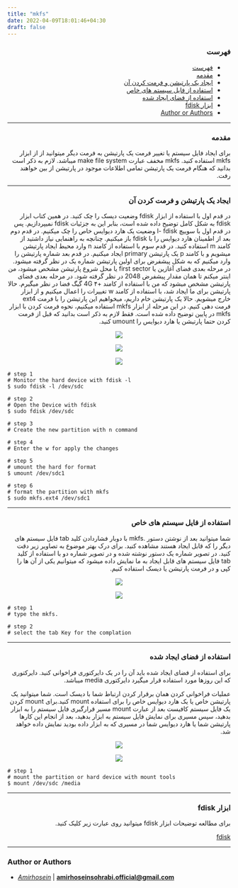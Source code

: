 ```yaml
---
title: "mkfs"
date: 2022-04-09T18:01:46+04:30
draft: false
---
```



<div dir='rtl'>

### فهرست

- [فهرست](#فهرست)
- [مقدمه](#مقدمه)
- [ایجاد یک پارتیشن و فرمت کردن آن](#ایجاد-یک-پارتیشن-و-فرمت-کردن-آن)
- [استفاده از فایل سیستم های خاص](#استفاده-از-فایل-سیستم-های-خاص)
- [استفاده از فضای ایجاد شده](#استفاده-از-فضای-ایجاد-شده)
- [ابزار fdisk](#ابزار-fdisk)
- [Author or Authors](#author-or-authors)
</div>

---
<div dir='rtl'>

### مقدمه
برای ایجاد فایل سیستم یا تغییر فرمت یک پارتیشن به فرمت دیگر میتوانید از از ابزار mkfs استفاده کنید. mkfs مخفف عبارت make file system میباشد. لازم به ذکر است بدانید که هنگام فرمت یک پارتیشن تمامی اطلاعات موجود در پارتیشن از بین خواهند رفت.
</div>

---
<div dir='rtl'>

### ایجاد یک پارتیشن و فرمت کردن آن
در قدم اول با استفاده از ابزار fdisk وضعیت دیسک را چک کنید. در همین کتاب ابزار fdisk به شکل کامل توضیح داده شده است، بنابر این به جزئیات fdisk نمیپردازیم.
پس در قدم اول با سوییچ l- fdisk وضعیت یک هارد دیوایس خاص را چک میکنیم. در قدم دوم بعد از اطمینان هارد دیوایس را با fdisk باز میکنیم. چنانچه به راهنمایی نیاز داشتید از کامند m استفاده کنید. در قدم سوم با استفاده از کامند n وارد محیط ایجاد پارتیشن میشویم و با کامند p یک پارتیشن primary ایجاد میکنیم. در قدم بعد شماره پارتیشن را وارد میکنیم که به شکل پیشفرض برای اولین پارتیشن شماره یک در نظر گرفته میشود. در مرحله بعدی فضای آغازین یا first sector یا محل شروع پارتیشن مشخص میشود، من اینتر میکنم تا همان مقدار پیشفرض 2048 در نظر گرفته شود. در مرحله بعدی فضای پارتیشن مشخص میشود که من با استفاده از کامند +4G ۴ گیگ فضا در نظر میگیرم.
حالا پارتیشن برای ما ایجاد شد، با استفاده از کامند w تغییرات را اعمال میکنیم و از ابزار خارج میشویم. حالا یک پارتیشن خام داریم، میخواهیم این پارتیشن را با فرمت ext4 فرمت دهی کنیم. در این مرحله از ابزار mkfs استفاده میکنیم، نحوه فرمت کردن با ابزار mkfs در پایین توضیح داده شده است.
فقط لازم به ذکر است بدانید که قبل از فرمت کردن حتما پارتیشن یا هارد دیوایس را umount کنید.
<p align = "center">
    <img src = "1.png">
</p>

<p align = "center">
    <img src = "2.png">
</p>

<p align = "center">
    <img src = "3.png">
</p>

</div>

    # step 1
    # Monitor the hard device with fdisk -l 
    $ sudo fdisk -l /dev/sdc

    # step 2 
    # Open the Device with fdisk
    $ sudo fdisk /dev/sdc

    # step 3
    # Create the new partition with n command

    # step 4
    # Enter the w for apply the changes

    # step 5
    # umount the hard for format
    $ umount /dev/sdc1

    # step 6
    # format the partition with mkfs
    $ sudo mkfs.ext4 /dev/sdc1

---
<div dir='rtl'>

### استفاده از فایل سیستم های خاص
شما میتوانید بعد از نوشتن دستور .mkfs با دوبار فشاردادن کلید tab فایل سیستم های دیگر را که قابل ایجاد هستند مشاهده کنید. برای درک بهتر موضوع به تصاویر زیر دقت کنید.
در تصویر شماره یک دستور نوشته شده و در تصویر شماره دو با استفاده از کلید tab فایل سیستم های قابل ایجاد به ما نمایش داده میشود که میتوانیم یکی از آن ها را کپی و در فرمت پارتیشن یا دیسک استفاده کنیم.
<p align = "center">
    <img src = 'filesystem1.png'>
</p>
<p align = "center">
    <img src = 'filesystem2.png'>
</p>
</div>

    # step 1
    # type the mkfs.

    # step 2 
    # select the tab Key for the complation

---
<div dir='rtl'>

### استفاده از فضای ایجاد شده
برای استفاده از فضای ایجاد شده باید آن را در یک دایرکتوری فراخوانی کنید. دایرکتوری که این روزها مورد استفاده قرار میگیرد دایرکتوری media
میباشد.

 عملیات فراخوانی کردن همان برقرار کردن ارتباط شما با دیسک است. شما میتوانید یک پارتیشن خاص یا یک هارد دیوایس خاص را برای استفاده mount
کنید.برای mount کردن یک فایل سیستم کافیست بعد از عبارت mount مسیر قرارگیری فایل سیستم را به ابزار بدهید، سپس مسیری برای نمایش فایل سیستم به ابزار بدهید، بعد از انجام این کارها پارتیشن شما یا هارد دیوایس شما در مسیری که به ابزار داده بودید نمایش داده خواهد شد.
<p align = "center">
    <img src = 'mount1.png'>
</p>
<p align = "center">
    <img src = 'mount2.png'>
</p>

</div>

    # step 1
    # mount the partition or hard device with mount tools
    $ mount /dev/sdc /media

---

<div dir='rtl'>

### ابزار fdisk
برای مطالعه توضیحات ابزار fdisk میتوانید روی عبارت زیر کلیک کنید.

[fdisk](http://localhost:1313/the-secret-bit/posts/fdisk/fdisk/)
</div>

---
### Author or Authors

- *[Amirhosein](https://github.com/amirhoseinsb)* | **<amirhoseinsohrabi.official@gmail.com>**
